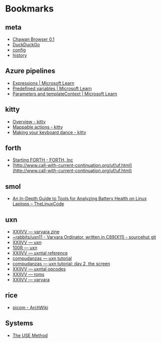 <title>
Bookmarks
</title>
<style>
a.heading { display: none }
</style>

# Bookmarks

## meta

* [Chawan Browser 0.1](about:chawan)
* [DuckDuckGo](https://html.duckduckgo.com/html)
* [config](file:///home/rosin/.config/chawan/config.toml)
* [history](file:///home/rosin/.config/chawan/history.uri)

## Azure pipelines

* [Expressions | Microsoft Learn](https://learn.microsoft.com/en-us/azure/devops/pipelines/process/expressions?view=azure-devops#functions)
* [Predefined variables | Microsoft Learn](https://learn.microsoft.com/en-us/azure/devops/pipelines/build/variables?view=azure-devops)
* [Parameters and templateContext | Microsoft Learn](https://learn.microsoft.com/en-us/azure/devops/pipelines/process/template-parameters?view=azure-devops)


## kitty

* [Overview - kitty](https://sw.kovidgoyal.net/kitty/overview/)
* [Mappable actions - kitty](https://sw.kovidgoyal.net/kitty/actions/)
* [Making your keyboard dance - kitty](https://sw.kovidgoyal.net/kitty/mapping/)

## forth

* [Starting FORTH - FORTH, Inc](https://www.forth.com/starting-forth/)
* [http://www.call-with-current-continuation.org/uf/uf.html](http://www.call-with-current-continuation.org/uf/uf.html)

## smol

* [An In-Depth Guide to Tools for Analyzing Battery Health on Linux Laptops – TheLinuxCode](https://thelinuxcode.com/tools-to-analyze-laptop-battery-life/)

## uxn

* [XXIIVV — varvara zine](https://wiki.xxiivv.com/site/varvara_zine.html)
* [~rabbits/uxn11 - Varvara Ordinator, written in C89(X11) - sourcehut git](https://git.sr.ht/~rabbits/uxn11?__goaway_challenge=cookie&__goaway_id=6c0d0703ddb633e62fe82f649f3c303a&__goaway_referer=)
* [XXIIVV — uxn](https://wiki.xxiivv.com/site/uxn.html)
* [100R — uxn](https://100r.co/site/uxn.html)
* [XXIIVV — uxntal reference](https://wiki.xxiivv.com/site/uxntal_reference.html)
* [compudanzas — uxn tutorial](https://compudanzas.net/uxn_tutorial.html)
* [compudanzas — uxn tutorial: day 2, the screen](https://compudanzas.net/uxn_tutorial_day_2.html)
* [XXIIVV — uxntal opcodes](https://wiki.xxiivv.com/site/uxntal_opcodes.html)
* [XXIIVV — roms](https://wiki.xxiivv.com/site/roms.html)
* [XXIIVV — varvara](https://wiki.xxiivv.com/site/varvara.html)

## rice

* [picom - ArchWiki](https://wiki.archlinux.org/title/Picom)

## Systems

* [The USE Method](https://www.brendangregg.com/usemethod.html)
